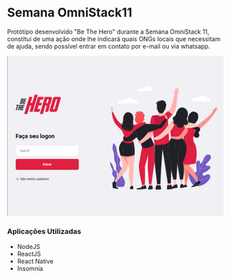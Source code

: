# Semana OmniStack11
Protótipo desenvolvido "Be The Hero" durante a Semana OmniStack 11, constitui de uma ação onde lhe indicará quais ONGs locais que necessitam de ajuda, sendo possível entrar em contato por e-mail ou via whatsapp.

![imagem-bethehero](https://github.com/taylosstls/semanaomnistack11/blob/master/mobile/assets/3.png)

### Aplicações Utilizadas
- NodeJS
- ReactJS
- React Native
- Insomnia
